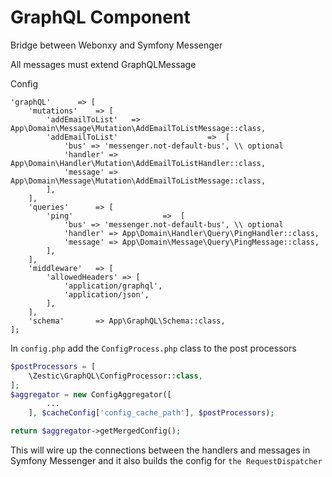 GraphQL Component
=================

Bridge between Webonxy and Symfony Messenger

All messages must extend GraphQLMessage

Config
```
'graphQL'      => [
    'mutations'    => [
        'addEmailToList'   => App\Domain\Message\Mutation\AddEmailToListMessage::class,
        'addEmailToList'                    =>  [
            'bus' => 'messenger.not-default-bus', \\ optional
            'handler' => App\Domain\Handler\Mutation\AddEmailToListHandler::class,
            'message' => App\Domain\Message\Mutation\AddEmailToListMessage::class,
        ],
    ],
    'queries'      => [
        'ping'                    =>  [
            'bus' => 'messenger.not-default-bus', \\ optional
            'handler' => App\Domain\Handler\Query\PingHandler::class,
            'message' => App\Domain\Message\Query\PingMessage::class,
        ],
    ],
    'middleware'   => [
        'allowedHeaders' => [
            'application/graphql',
            'application/json',
        ],
    ],
    'schema'       => App\GraphQL\Schema::class,
];
```

In `config.php` add the `ConfigProcess.php` class to the post processors

```php 
$postProcessors = [
    \Zestic\GraphQL\ConfigProcessor::class,
];
$aggregator = new ConfigAggregator([
        ...
    ], $cacheConfig['config_cache_path'], $postProcessors); 

return $aggregator->getMergedConfig();
```

This will wire up the connections between the handlers and messages in Symfony Messenger
and it also builds the config for `the RequestDispatcher`

